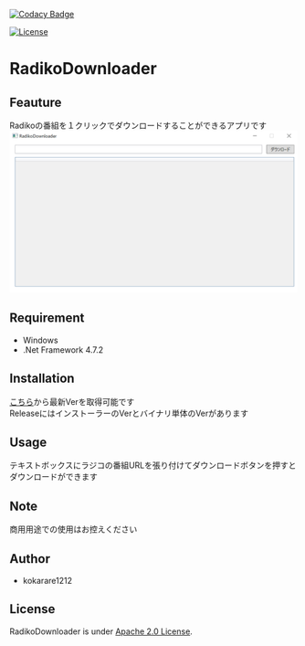 [![Codacy Badge](https://app.codacy.com/project/badge/Grade/1160beb284874f03bd7a3898457c2f68)](https://www.codacy.com/manual/kokarare1212/RadikoDownloader?utm_source=github.com&amp;utm_medium=referral&amp;utm_content=kokarare1212/RadikoDownloader&amp;utm_campaign=Badge_Grade)

[![License](https://img.shields.io/badge/License-Apache%202.0-blue.svg)](https://opensource.org/licenses/Apache-2.0)
# RadikoDownloader  
## Feauture  
Radikoの番組を１クリックでダウンロードすることができるアプリです  
![Image 1](img/1.png)
## Requirement  
* Windows  
* .Net Framework 4.7.2  
## Installation  
[こちら](https://github.com/kokarare1212/RadikoDownloader/releases/latest)から最新Verを取得可能です  
ReleaseにはインストーラーのVerとバイナリ単体のVerがあります  
## Usage  
テキストボックスにラジコの番組URLを張り付けてダウンロードボタンを押すとダウンロードができます  
## Note  
商用用途での使用はお控えください  
## Author  
* kokarare1212  
## License
RadikoDownloader is under [Apache 2.0 License](https://github.com/kokarare1212/RadikoDownloader/blob/master/LICENSE).
